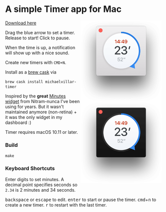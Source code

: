 # A simple Timer app for Mac

<img src="/screenshots/light-mode.png?raw=true" width="262" align="right">

<img src="/screenshots/dark-mode.png?raw=true" width="262" align="right">

[Download here](https://github.com/michaelvillar/timer-app/releases)

Drag the blue arrow to set a timer. Release to start! Click to pause.

When the time is up, a notification will show up with a nice sound.

Create new timers with `CMD+N`.

Install as a [brew cask](https://caskroom.github.io) via 

```shell
brew cask install michaelvillar-timer
```

Inspired by the **great** [Minutes widget](http://minutes.en.softonic.com/mac) from Nitram-nunca I've been using for years. But it wasn't maintained anymore (non-retina) + it was the only widget in my dashboard :)

Timer requires macOS 10.11 or later.

### Build

```
make
```

### Keyboard Shortcuts

Enter digits to set minutes. A decimal point specifies seconds so `2.34` is 2 minutes and 34 seconds.

<kbd>backspace</kbd> or <kbd>escape</kbd> to edit.
<kbd>enter</kbd> to start or pause the timer.
<kbd>cmd</kbd>+<kbd>n</kbd> to create a new timer.
<kbd>r</kbd> to restart with the last timer.
